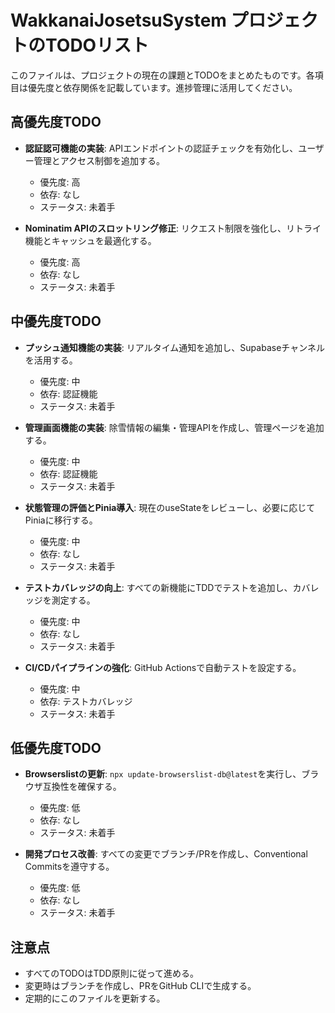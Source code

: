 # WakkanaiJosetsuSystem プロジェクトのTODOリスト

このファイルは、プロジェクトの現在の課題とTODOをまとめたものです。各項目は優先度と依存関係を記載しています。進捗管理に活用してください。

## 高優先度TODO
- **認証認可機能の実装**: APIエンドポイントの認証チェックを有効化し、ユーザー管理とアクセス制御を追加する。  
  - 優先度: 高  
  - 依存: なし  
  - ステータス: 未着手

- **Nominatim APIのスロットリング修正**: リクエスト制限を強化し、リトライ機能とキャッシュを最適化する。  
  - 優先度: 高  
  - 依存: なし  
  - ステータス: 未着手

## 中優先度TODO
- **プッシュ通知機能の実装**: リアルタイム通知を追加し、Supabaseチャンネルを活用する。  
  - 優先度: 中  
  - 依存: 認証機能  
  - ステータス: 未着手

- **管理画面機能の実装**: 除雪情報の編集・管理APIを作成し、管理ページを追加する。  
  - 優先度: 中  
  - 依存: 認証機能  
  - ステータス: 未着手

- **状態管理の評価とPinia導入**: 現在のuseStateをレビューし、必要に応じてPiniaに移行する。  
  - 優先度: 中  
  - 依存: なし  
  - ステータス: 未着手

- **テストカバレッジの向上**: すべての新機能にTDDでテストを追加し、カバレッジを測定する。  
  - 優先度: 中  
  - 依存: なし  
  - ステータス: 未着手

- **CI/CDパイプラインの強化**: GitHub Actionsで自動テストを設定する。  
  - 優先度: 中  
  - 依存: テストカバレッジ  
  - ステータス: 未着手

## 低優先度TODO
- **Browserslistの更新**: `npx update-browserslist-db@latest`を実行し、ブラウザ互換性を確保する。  
  - 優先度: 低  
  - 依存: なし  
  - ステータス: 未着手

- **開発プロセス改善**: すべての変更でブランチ/PRを作成し、Conventional Commitsを遵守する。  
  - 優先度: 低  
  - 依存: なし  
  - ステータス: 未着手

## 注意点
- すべてのTODOはTDD原則に従って進める。
- 変更時はブランチを作成し、PRをGitHub CLIで生成する。
- 定期的にこのファイルを更新する。 